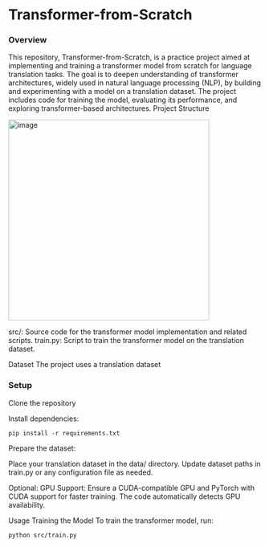 # Transformer-from-Scratch
### Overview
This repository, Transformer-from-Scratch, is a practice project aimed at implementing and training a transformer model from scratch for language translation tasks. The goal is to deepen understanding of transformer architectures, widely used in natural language processing (NLP), by building and experimenting with a model on a translation dataset. The project includes code for training the model, evaluating its performance, and exploring transformer-based architectures.
Project Structure


<img width="400" alt="image" src="https://github.com/user-attachments/assets/e84e0192-b134-4469-9c74-fb5b1a53dc63" />



src/: Source code for the transformer model implementation and related scripts.
train.py: Script to train the transformer model on the translation dataset.

Dataset
The project uses a translation dataset

### Setup
Clone the repository

Install dependencies:
```
pip install -r requirements.txt
```

Prepare the dataset:

Place your translation dataset in the data/ directory.
Update dataset paths in train.py or any configuration file as needed.


Optional: GPU Support:
Ensure a CUDA-compatible GPU and PyTorch with CUDA support for faster training.
The code automatically detects GPU availability.



Usage
Training the Model
To train the transformer model, run:
```
python src/train.py
```
